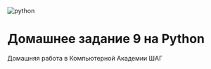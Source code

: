 ![python](https://img.shields.io/badge/Python-blue.svg?style==flat)
# Домашнее задание 9 на Python 
Домашняя работа в Компьютерной Академии ШАГ
